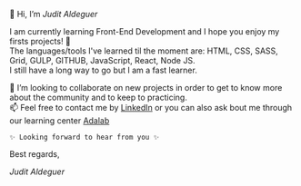  👋 Hi, I’m *Judit Aldeguer*  
  
    


I am currently learning Front-End Development and I hope you enjoy my firsts projects! 👀  
The languages/tools I've learned til the moment are: HTML, CSS, SASS, Grid, GULP, GITHUB, JavaScript, React, Node JS.  
I still have a long way to go but I am a fast learner.


💞️ I’m looking to collaborate on new projects in order to get to know more about the community and to keep to practicing.  
📫 Feel free to contact me  by [LinkedIn](https://www.linkedin.com/in/juditaldeguer/) or you can also ask bout me through our learning center [Adalab](https://adalab.es/contacto/)



    ✨ Looking forward to hear from you ✨   
Best regards,  

*Judit Aldeguer* 
